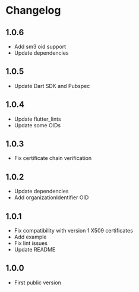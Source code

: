 # Changelog

## 1.0.6

- Add sm3 oid support
- Update dependencies

## 1.0.5

- Update Dart SDK and Pubspec

## 1.0.4

- Update flutter_lints
- Update some OIDs

## 1.0.3

- Fix certificate chain verification

## 1.0.2

- Update dependencies
- Add organizationIdentifier OID

## 1.0.1

- Fix compatibility with version 1 X509 certificates
- Add example
- Fix lint issues
- Update README

## 1.0.0

- First public version
